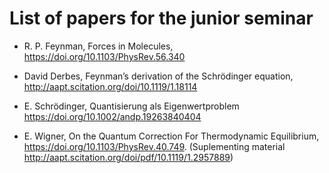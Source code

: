 List of papers for the junior seminar
=====================================

-   R. P. Feynman, Forces in Molecules, <https://doi.org/10.1103/PhysRev.56.340>

-   David Derbes, Feynman’s derivation of the Schrödinger equation, <http://aapt.scitation.org/doi/10.1119/1.18114>

-   E. Schrödinger, Quantisierung als Eigenwertproblem <https://doi.org/10.1002/andp.19263840404>

-   E. Wigner, On the Quantum Correction For Thermodynamic Equilibrium, <https://doi.org/10.1103/PhysRev.40.749>. (Suplementing material <http://aapt.scitation.org/doi/pdf/10.1119/1.2957889>)


